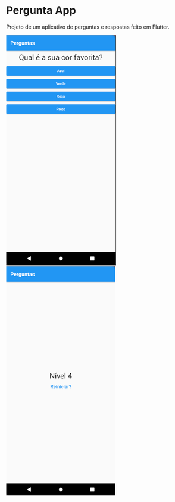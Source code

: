 # Pergunta App

Projeto de um aplicativo de perguntas e respostas feito em Flutter.

![exemplo](./img/image1.png)
![exemplo](./img/image2.png)
